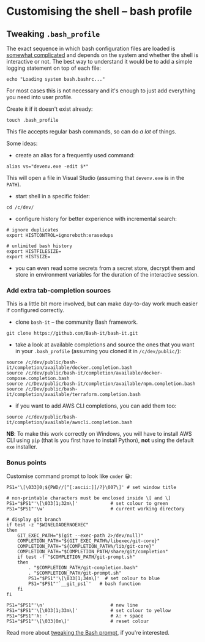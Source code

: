 # Customising the shell – bash profile

## Tweaking `.bash_profile`

The exact sequence in which bash configuration files are loaded is [somewhat complicated](https://stackoverflow.com/questions/415403/whats-the-difference-between-bashrc-bash-profile-and-environment) and depends on the system and whether the shell is interactive or not. The best way to understand it would be to add a simple logging statement on top of each file:
```
echo "Loading system bash.bashrc..."
```

For most cases this is not necessary and it's enough to just add everything you need into user profile.

Create it if it doesn't exist already:
```
touch .bash_profile
```

This file accepts regular bash commands, so can do *a lot* of things.

Some ideas:
* create an alias for a frequently used command:
```
alias vs="devenv.exe -edit $*"
```
This will open a file in Visual Studio (assuming that `devenv.exe` is in the `PATH`).

* start shell in a specific folder:
```
cd /c/dev/
```

* configure history for better experience with incremental search:
```
# ignore duplicates
export HISTCONTROL=ignoreboth:erasedups

# unlimited bash history
export HISTFILESIZE=
export HISTSIZE=
```

* you can even read some secrets from a secret store, decrypt them and store in environment variables for the duration of the interactive session.

### Add extra tab-completion sources

This is a little bit more involved, but can make day-to-day work much easier if configured correctly.

* clone `bash-it` – the community Bash framework.
```
git clone https://github.com/Bash-it/bash-it.git
```

* take a look at available completions and source the ones that you want in your `.bash_profile` (assuming you cloned it in `/c/dev/public/`):
```
source /c/dev/public/bash-it/completion/available/docker.completion.bash
source /c/dev/public/bash-it/completion/available/docker-compose.completion.bash
source /c/Dev/public/bash-it/completion/available/npm.completion.bash
source /c/Dev/public/bash-it/completion/available/terraform.completion.bash
```

* if you want to add AWS CLI completions, you can add them too:
```
source /c/dev/public/bash-it/completion/available/awscli.completion.bash
```

**NB**: To make this work correctly on Windows, you will have to install AWS CLI using `pip` (that is you first have to install Python), **not** using the default `exe` installer.

### Bonus points

Customise command prompt to look like `cmder` :grinning::
```
PS1='\[\033]0;${PWD//[^[:ascii:]]/?}\007\]' # set window title

# non-printable characters must be enclosed inside \[ and \]
PS1="$PS1"'\[\033[1;32m\]'            # set colour to green
PS1="$PS1"'\w'                        # current working directory

# display git branch
if test -z "$WINELOADERNOEXEC"
then
    GIT_EXEC_PATH="$(git --exec-path 2>/dev/null)"
    COMPLETION_PATH="${GIT_EXEC_PATH%/libexec/git-core}"
    COMPLETION_PATH="${COMPLETION_PATH%/lib/git-core}"
    COMPLETION_PATH="$COMPLETION_PATH/share/git/completion"
    if test -f "$COMPLETION_PATH/git-prompt.sh"
    then
        . "$COMPLETION_PATH/git-completion.bash"
        . "$COMPLETION_PATH/git-prompt.sh"
        PS1="$PS1"'\[\033[1;34m\]'  # set colour to blue
        PS1="$PS1"'`__git_ps1`'   # bash function
    fi
fi

PS1="$PS1"'\n'                        # new line
PS1="$PS1"'\[\033[1;33m\]'            # set colour to yellow
PS1="$PS1"'λ: '                       # λ: + space
PS1="$PS1"'\[\033[0m\]'               # reset colour
```

Read more about [tweaking the Bash prompt](http://tldp.org/HOWTO/Bash-Prompt-HOWTO/index.html), if you're interested.
